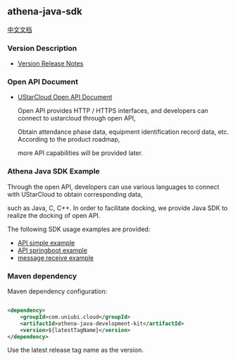 ## athena-java-sdk

[中文文档](./README-zh_CN.md)

### Version Description

* [Version Release Notes](docs/ReleaseNotes.md)

### Open API Document

* [UStarCloud Open API Document](./docs/UStar%20cloud%20open%20API.md)

  Open API provides HTTP / HTTPS interfaces, and developers can connect to ustarcloud through open API,

  Obtain attendance phase data, equipment identification record data, etc. According to the product roadmap,

  more API capabilities will be provided later.

### Athena Java SDK Example

Through the open API, developers can use various languages to connect with UStarCloud to obtain corresponding data,

such as Java, C, C++. In order to facilitate docking, we provide Java SDK to realize the docking of open API.

The following SDK usage examples are provided:

* [API simple example](./athena-sdk-examples/api-simple-example)
* [API springboot example](./athena-sdk-examples/api-springboot-example)
* [message receive example](./athena-sdk-examples/message-receive-example)

### Maven dependency

Maven dependency configuration:

```xml

<dependency>
    <groupId>com.uniubi.cloud</groupId>
    <artifactId>athena-java-development-kit</artifactId>
    <version>${latestTagName}</version>
</dependency>
```
Use the latest release tag name as the version.